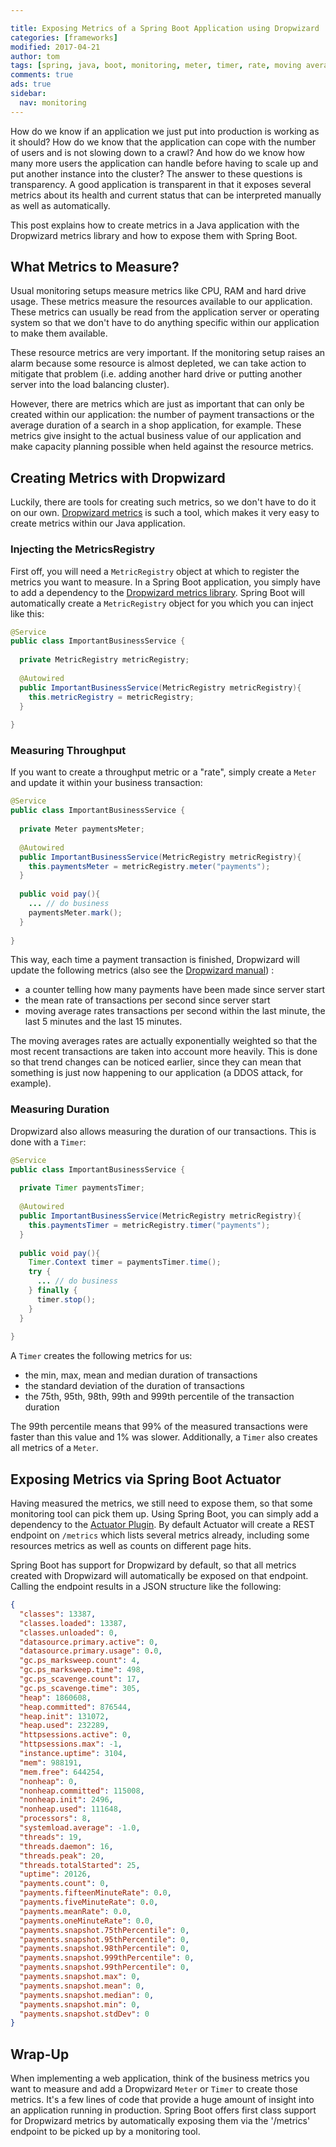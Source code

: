 ```yaml
---

title: Exposing Metrics of a Spring Boot Application using Dropwizard
categories: [frameworks]
modified: 2017-04-21
author: tom
tags: [spring, java, boot, monitoring, meter, timer, rate, moving average, transparency, metrics, actuator, dropwizard]
comments: true
ads: true
sidebar:
  nav: monitoring
---
```


How do we know if an application we just put into production is working
as it should? How do we know that the application can cope with the
number of users and is not slowing down to a crawl? And how do we know
how many more users the application can handle before having to scale
up and put another instance into the cluster? The answer to these questions
is transparency. A good application is transparent in that it exposes
several metrics about its health and current status that can be 
interpreted manually as well as automatically.

This post explains how to create metrics in a Java application with the Dropwizard 
metrics library and how to expose them with Spring Boot.

## What Metrics to Measure?

Usual monitoring setups measure metrics like CPU, RAM and hard drive usage.
These metrics measure the resources available to our application. These metrics
can usually be read from the application server or operating system so that
we don't have to do anything specific within our application to make them
available. 

These resource metrics are very important. If the monitoring setup raises an
alarm because some resource is almost depleted, we can take action to mitigate
that problem (i.e. adding another hard drive or putting another server into
the load balancing cluster).
 
However, there are metrics which are just as important that can only be
created within our application: the number of payment transactions or 
the average duration of a search in a shop application, for example. 
These metrics give insight to the actual business value of our application
and make capacity planning possible when held against the resource metrics.

## Creating Metrics with Dropwizard

Luckily, there are tools for creating such metrics, so we don't have to
do it on our own. [Dropwizard metrics](http://metrics.dropwizard.io/) is
such a tool, which makes it very easy to create metrics within our Java 
application.

### Injecting the MetricsRegistry
First off, you will need a `MetricRegistry` object at which to register
the metrics you want to measure. In a Spring Boot application, you simply
have to add a dependency to the [Dropwizard metrics library](http://search.maven.org/#search%7Cga%7C1%7Cg%3Aio.dropwizard.metrics%20a%3Ametrics-core). 
Spring Boot will automatically create a `MetricRegistry` object for you
which you can inject like this:

```java
@Service
public class ImportantBusinessService {
  
  private MetricRegistry metricRegistry;
  
  @Autowired
  public ImportantBusinessService(MetricRegistry metricRegistry){
    this.metricRegistry = metricRegistry;
  }
  
}
```

### Measuring Throughput
If you want to create a throughput metric or a "rate", simply create a 
`Meter` and update it within your business transaction:

```java
@Service
public class ImportantBusinessService {
  
  private Meter paymentsMeter;
  
  @Autowired
  public ImportantBusinessService(MetricRegistry metricRegistry){
    this.paymentsMeter = metricRegistry.meter("payments");
  }
  
  public void pay(){
    ... // do business
    paymentsMeter.mark();  
  }  
  
}
```

This way, each time a payment transaction is finished, Dropwizard will 
update the following metrics (also see the [Dropwizard manual](http://metrics.dropwizard.io/3.2.2/manual/core.html#meters)) :

* a counter telling how many payments have been made since server start
* the mean rate of transactions per second since server start
* moving average rates transactions per second within the last minute, the last 5 minutes and the last 15 minutes.

The moving averages rates are actually exponentially weighted so that the
most recent transactions are taken into account more heavily. This is done
so that trend changes can be noticed earlier, since they can mean that
something is just now happening to our application (a DDOS attack, for example).

### Measuring Duration

Dropwizard also allows measuring the duration of our transactions. This is done
with a `Timer`:

```java
@Service
public class ImportantBusinessService {
  
  private Timer paymentsTimer;
  
  @Autowired
  public ImportantBusinessService(MetricRegistry metricRegistry){
    this.paymentsTimer = metricRegistry.timer("payments");
  }
  
  public void pay(){
    Timer.Context timer = paymentsTimer.time();
    try {
      ... // do business
    } finally {
      timer.stop();
    }
  }  
  
}
```
A `Timer` creates the following metrics for us:

* the min, max, mean and median duration of transactions
* the standard deviation of the duration of transactions
* the 75th, 95th, 98th, 99th and 999th percentile of the transaction duration

The 99th percentile means that 99% of the measured transactions were faster
than this value and 1% was slower. Additionally, a `Timer` also creates all 
metrics of a `Meter`.

## Exposing Metrics via Spring Boot Actuator
Having measured the metrics, we still need to expose them, so that
some monitoring tool can pick them up. Using Spring Boot, you can simply
add a dependency to the [Actuator Plugin](http://search.maven.org/#search%7Cga%7C1%7Cg%3A%22org.springframework.boot%22%20a%3A%22spring-boot-starter-actuator%22).
By default Actuator will create a REST endpoint on `/metrics` which lists several
metrics already, including some resources metrics as well as counts on different
page hits.

Spring Boot has support for Dropwizard by default, so that all metrics created
with Dropwizard will automatically be exposed on that endpoint. Calling the
endpoint results in a JSON structure like the following:

```json
{  
  "classes": 13387,
  "classes.loaded": 13387,
  "classes.unloaded": 0,
  "datasource.primary.active": 0,
  "datasource.primary.usage": 0.0,
  "gc.ps_marksweep.count": 4,
  "gc.ps_marksweep.time": 498,
  "gc.ps_scavenge.count": 17,
  "gc.ps_scavenge.time": 305,
  "heap": 1860608,
  "heap.committed": 876544,
  "heap.init": 131072,
  "heap.used": 232289,
  "httpsessions.active": 0,
  "httpsessions.max": -1,
  "instance.uptime": 3104,
  "mem": 988191,
  "mem.free": 644254,
  "nonheap": 0,
  "nonheap.committed": 115008,
  "nonheap.init": 2496,
  "nonheap.used": 111648,
  "processors": 8,
  "systemload.average": -1.0,
  "threads": 19,
  "threads.daemon": 16,
  "threads.peak": 20,
  "threads.totalStarted": 25,
  "uptime": 20126,
  "payments.count": 0,
  "payments.fifteenMinuteRate": 0.0,
  "payments.fiveMinuteRate": 0.0,
  "payments.meanRate": 0.0,
  "payments.oneMinuteRate": 0.0,
  "payments.snapshot.75thPercentile": 0,
  "payments.snapshot.95thPercentile": 0,
  "payments.snapshot.98thPercentile": 0,
  "payments.snapshot.999thPercentile": 0,
  "payments.snapshot.99thPercentile": 0,
  "payments.snapshot.max": 0,
  "payments.snapshot.mean": 0,
  "payments.snapshot.median": 0,
  "payments.snapshot.min": 0,
  "payments.snapshot.stdDev": 0
}
```

## Wrap-Up
When implementing a web application, think of the business metrics you want
to measure and add a Dropwizard `Meter` or `Timer` to create those metrics.
It's a few lines of code that provide a huge amount of insight into an
application running in production. 
Spring Boot offers first class support for Dropwizard metrics by automatically
exposing them via the '/metrics' endpoint to be picked up by a monitoring tool.
